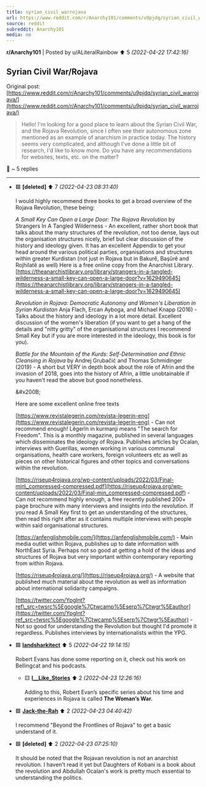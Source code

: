 ```yaml
---
title: syrian_civil_warrojava
url: https://www.reddit.com/r/Anarchy101/comments/u9pjdq/syrian_civil_warrojava/
source: reddit
subreddit: Anarchy101
media: no
---
```

**r/Anarchy101** | Posted by u/ALiteralRainbow ⬆️ 5 _(2022-04-22 17:42:16)_

## Syrian Civil War/Rojava

Original post: [https://www.reddit.com/r/Anarchy101/comments/u9pjdq/syrian_civil_warrojava/](https://www.reddit.com/r/Anarchy101/comments/u9pjdq/syrian_civil_warrojava/)

> Hello! I'm looking for a good place to learn about the Syrian Civil War, and the Rojava Revolution, since I often see their autonomous zone mentioned as an example of anarchism in practice today. The history seems very complicated, and although I've done a little bit of research, I'd like to know more. Do you have any recommendations for websites, texts, etc. on the matter?

💬 ~ 5 replies

---

* 🟩 **[deleted]** ⬆️ 7 _(2022-04-23 08:31:40)_

	I would highly recommend three books to get a broad overview of the Rojava Revolution, these being:

	*A Small Key Can Open a Large Door: The Rojava Revolution* by Strangers In A Tangled Wilderness - An excellent, rather short book that talks about the many structures of the revolution, not too dense, lays out the organisation structures nicely, brief but clear discussion of the history and ideology given. It has an excellent Appendix to get your head around the various political parties, organisations and structures within greater Kurdistan (not just in Rojava but in Bakurê,   Başûrê and Rojhilatê as well) Here is a free online copy from the Anarchist Library. [https://theanarchistlibrary.org/library/strangers-in-a-tangled-wilderness-a-small-key-can-open-a-large-door?v=1629490645](https://theanarchistlibrary.org/library/strangers-in-a-tangled-wilderness-a-small-key-can-open-a-large-door?v=1629490645)

	*Revolution in Rojava: Democratic Autonomy and Women's Liberation in Syrian Kurdistan* Anja Flach, Ercan Ayboga, and Michael Knapp (2016) - Talks about the history and ideology in a lot more detail. Excellent discussion of the women's liberation (if you want to get a hang of the details and "nitty gritty" of the organisational structures I recommend Small Key but if you are more interested in the ideology, this book is for you).

	*Battle for the Mountain of the Kurds: Self-Determination and Ethnic Cleansing in Rojava* by Andrej Grubačić and Thomas Schmidinger (2019) - A short but VERY in depth book about the role of Afrin and the invasion of 2018, goes into the history of Afrin, a little unobtainable if you haven't read the above but good nonetheless.

	&amp;#x200B;

	Here are some excellent online free texts

	[https://www.revistalegerin.com/revista-legerin-eng](https://www.revistalegerin.com/revista-legerin-eng) \- Can not recommend enough! Lêgerîn in kurmanji means "The search for Freedom". This is a monthly magazine, published in several languages which disseminates the ideology of Rojava. Publishes articles by Ocalan, interviews with Guerillas, women working in various communal organisations, health care workers, foreign volunteers etc as well as pieces on other historical figures and other topics and conversations within the revolution.

	[https://riseup4rojava.org/wp-content/uploads/2022/03/Final-min\_compressed-compressed.pdf](https://riseup4rojava.org/wp-content/uploads/2022/03/Final-min_compressed-compressed.pdf) \- Can not recommend highly enough, a free recently published 200+ page brochure with many interviews and insights into the revolution. If you read A Small Key first to get an understanding of the structures, then read this right after as it contains multiple interviews with people within said organisational structures.

	[https://anfenglishmobile.com/](https://anfenglishmobile.com/) \- Main media outlet within Rojava, publishes up to date information with NorthEast Syria. Perhaps not so good at getting a hold of the ideas and structures of Rojava but very important within contemporary reporting from within Rojava.

	[https://riseup4rojava.org/](https://riseup4rojava.org/) \- A website that published much material about the revolution as well as information about international solidarity campaigns.

	[https://twitter.com/YpgInt?ref\_src=twsrc%5Egoogle%7Ctwcamp%5Eserp%7Ctwgr%5Eauthor](https://twitter.com/YpgInt?ref_src=twsrc%5Egoogle%7Ctwcamp%5Eserp%7Ctwgr%5Eauthor) \- Not so good for understanding the Revolution but thought I'd promote it regardless. Publishes interviews by internationalists within the YPG.

* 🟩 **[landsharkitect](https://www.reddit.com/user/landsharkitect)** ⬆️ 5 _(2022-04-22 19:14:15)_

	Robert Evans has done some reporting on it, check out his work on Bellingcat and his podcasts.

	* 🟨 **[I__Like_Stories](https://www.reddit.com/user/I__Like_Stories)** ⬆️ 2 _(2022-04-23 12:26:16)_

		Adding to this, Robert Evan’s specific series about his time and experiences in Rojava is called **The Woman’s War.**

* 🟩 **[Jack-the-Rah](https://www.reddit.com/user/Jack-the-Rah)** ⬆️ 2 _(2022-04-23 04:40:42)_

	I recommend "Beyond the Frontlines of Rojava" to get a basic understand of it.

* 🟩 **[deleted]** ⬆️ 2 _(2022-04-23 07:25:10)_

	It should be noted that the Rojavan revolution is not an anarchist revolution. I haven't read it yet but Daughters of Kobani is a book about the revolution and Abdullah Ocalan's work is pretty much essential to understanding the politics.


